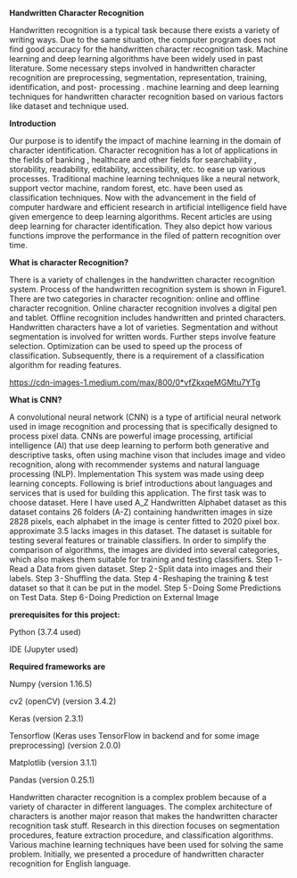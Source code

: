 **Handwritten Character Recognition**

Handwritten recognition is a typical task because there exists a variety of writing ways. Due to the same situation, the computer program does not find good accuracy for the handwritten character recognition task. Machine learning and deep learning algorithms have been widely used in past literature. Some necessary steps involved in handwritten character recognition are preprocessing, segmentation, representation, training, identification, and post- processing . machine learning and deep learning techniques for handwritten character recognition based on various factors like dataset and technique used.

**Introduction**

Our purpose is to identify the impact of machine learning in the domain of character identification. Character recognition has a lot of applications in the
fields of banking , healthcare and other fields for searchability , storability, readability, editability, accessibility, etc. to ease up various processes. Traditional machine learning techniques like a neural network, support vector machine, random forest, etc. have been used as classification techniques. Now with the advancement in the field of computer hardware and efficient research in artificial intelligence field have given emergence to deep learning algorithms. Recent articles are using deep learning for character identification. They also depict how various functions improve the performance in the filed of pattern recognition over time.

**What is character Recognition?**

There is a variety of challenges in the handwritten character recognition system. Process of the handwritten recognition system is shown in Figure1. There are two categories in character recognition: online and offline character recognition. Online character recognition involves a digital pen and tablet. Offline recognition includes handwritten and printed characters. Handwritten characters have a lot of varieties. Segmentation and without
segmentation is involved for written words. Further steps involve feature selection. Optimization can be used to speed up the process of classification. Subsequently, there is a requirement of a classification algorithm for reading features.

https://cdn-images-1.medium.com/max/800/0*vfZkxqeMGMtu7YTg

**What is CNN?**

A convolutional neural network (CNN) is a type of artificial neural network used in image recognition and processing that is specifically designed to process pixel data.
CNNs are powerful image processing, artificial intelligence (AI) that use deep learning to perform both generative and descriptive tasks, often using machine vison that includes image and video recognition, along with recommender systems and natural language processing (NLP).
Implementation
This system was made using deep learning concepts. Following is brief introductions about languages and services that is used for building this application.
The first task was to choose dataset. Here I have used A_Z Handwritten Alphabet dataset as this dataset contains 26 folders (A-Z) containing handwritten images in size 2828 pixels, each alphabet in the image is center fitted to 2020 pixel box. approximate 3.5 lacks images in this dataset. The dataset is suitable for testing several features or trainable classifiers. In order to simplify the comparison of algorithms, the images are divided into several categories, which also makes them suitable for training and testing classifiers.
Step 1 - Read a Data from given dataset.
Step 2 - Split data into images and their labels.
Step 3 - Shuffling the data.
Step 4 - Reshaping the training & test dataset so that it can be put in the model.
Step 5 - Doing Some Predictions on Test Data.
Step 6 - Doing Prediction on External Image

**prerequisites for this project:**

Python (3.7.4 used)

IDE (Jupyter used)

**Required frameworks are**

Numpy (version 1.16.5)

cv2 (openCV) (version 3.4.2)

Keras (version 2.3.1)

Tensorflow (Keras uses TensorFlow in backend and for some image preprocessing) (version 2.0.0)

Matplotlib (version 3.1.1)

Pandas (version 0.25.1)


Handwritten character recognition is a complex problem because of a variety of character in different languages. The complex architecture of characters is another major reason that makes the handwritten character recognition task stuff. Research in this direction focuses on segmentation procedures, feature extraction procedure, and classification algorithms. Various machine learning techniques have been used for solving the same problem. Initially, we presented a procedure of handwritten character recognition for English language.
